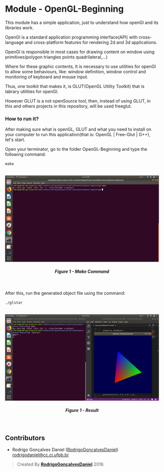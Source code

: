 # Module - OpenGL-Beginning

<p> This module has a simple application, just to understand how openGl and its libraries work.</P>
<p> OpenGl is a standard application programming interface(API) with cross-language and cross-platform features for rendering 2d and 3d applications.</p>
<p> OpenGl is responsible in most cases for drawing content on window using primitives(polygon triangles points quadrilateral,...)</p>
<p> Where for these graphic contents, It is necessary to use utilities for openGl to allow some behaviours, like: window definition, window control and monitoring of keyboard and mouse input.</p>
<p> Thus, one toolkit that makes it, is GLUT(OpenGL Utility Toolkit) that is labrary utilities for openGl.</p>
<p> However GLUT is a not openSource tool, then, instead of using GLUT, in this and others projects in this repository, will be used freeglut.</p>


### How to run it?

<p> After making sure what is openGL, GLUT and what you need to install on your computer to run this application(that is: OpenGL | Free-Glut | G++), let's start.</p>
<p> Open your terminator, go to the folder OpenGL-Beginning and type the following command: </p>

```
make
```

<p align="center">
	<br>
	<img src="./img/img1.png">
	<h5 align="center">Figure 1 - Make Command</h5>
	<br>
</p>

<p> After this, run the generated object file using the command:</p>

```
./glstar
```
<p align="center">
	<br>
	<img src="./img/img2.png">
	<h5 align="center">Figure 1 - Result</h5>
	<br>
</p>

## Contributors

* Rodrigo Gonçalves Daniel ([RodrigoGonçalvesDaniel](https://github.com/rodrigogoncalves123/)) rodrigodaniel@cc.ci.ufpb.br

>Created By **[RodrigoGonçalvesDaniel](https://www.linkedin.com/in/rodrigo-gon%C3%A7alves-daniel-9a2736110/)** 2018.
